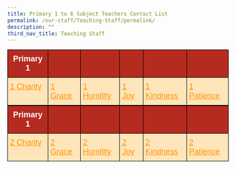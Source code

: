 ```yaml
---
title: Primary 1 to 6 Subject Teachers Contact List
permalink: /our-staff/Teaching-Staff/permalink/
description: ""
third_nav_title: Teaching Staff
---
```

<style type="text/css">
.tg  {border-collapse:collapse;border-spacing:0;margin:0px auto;}
.tg td{border-color:black;border-style:solid;border-width:1px;font-family:Arial, sans-serif;font-size:14px;
  overflow:hidden;padding:10px 5px;word-break:normal;}
.tg th{border-color:black;border-style:solid;border-width:1px;font-family:Arial, sans-serif;font-size:14px;
  font-weight:normal;overflow:hidden;padding:10px 5px;word-break:normal;}
.tg .tg-smmk{background-color:#B52B20;color:#FFF;font-size:18px;font-weight:bold;text-align:center;vertical-align:middle}
.tg .tg-5fmd{background-color:#b52b20;font-size:18px;text-align:center;vertical-align:middle}
.tg .tg-rm8x{background-color:#FFE5BA;color:#FC9400;font-size:18px;text-align:left;text-decoration:underline;vertical-align:top}
</style>
<table class="tg">
<tbody>
  <tr>
    <td class="tg-smmk"><span style="font-weight:bold;color:#FFF;background-color:#B52B20">Primary 1</span></td>
    <td class="tg-smmk"></td>
    <td class="tg-smmk"></td>
    <td class="tg-smmk"></td>
    <td class="tg-smmk"></td>
    <td class="tg-5fmd"><span style="color:#000"> </span></td>
  </tr>
  <tr>
    <td class="tg-rm8x"><a href="/files/1%20Charity.pdf"><span style="text-decoration:underline;color:#FC9400">1 Charity</span></a></td>
    <td class="tg-rm8x"><a href="/files/1%20Grace.pdf"><span style="text-decoration:underline;color:#FC9400">1 Grace</span></a></td>
    <td class="tg-rm8x"><a href="/files/1%20Humility%202.pdf"><span style="text-decoration:underline;color:#FC9400">1 Humility</span></a></td>
    <td class="tg-rm8x"><a href="/files/1%20Joy.pdf"><span style="text-decoration:underline;color:#FC9400">1 Joy</span></a></td>
    <td class="tg-rm8x"><a href="/files/1%20Kindness.pdf"><span style="text-decoration:underline;color:#FC9400">1 Kindness</span></a></td>
    <td class="tg-rm8x"><a href="/files/1%20Patience.pdf"><span style="text-decoration:underline;color:#FC9400">1 Patience</span></a></td>
  </tr>
</tbody>
</table>


<style type="text/css">
.tg  {border-collapse:collapse;border-spacing:0;margin:0px auto;}
.tg td{border-color:black;border-style:solid;border-width:1px;font-family:Arial, sans-serif;font-size:14px;
  overflow:hidden;padding:10px 5px;word-break:normal;}
.tg th{border-color:black;border-style:solid;border-width:1px;font-family:Arial, sans-serif;font-size:14px;
  font-weight:normal;overflow:hidden;padding:10px 5px;word-break:normal;}
.tg .tg-smmk{background-color:#B52B20;color:#FFF;font-size:18px;font-weight:bold;text-align:center;vertical-align:middle}
.tg .tg-5fmd{background-color:#b52b20;font-size:18px;text-align:center;vertical-align:middle}
.tg .tg-rm8x{background-color:#FFE5BA;color:#FC9400;font-size:18px;text-align:left;text-decoration:underline;vertical-align:top}
</style>
<table class="tg">
<tbody>
  <tr>
    <td class="tg-smmk"><span style="font-weight:bold;color:#FFF;background-color:#B52B20">Primary 1</span></td>
    <td class="tg-smmk"></td>
    <td class="tg-smmk"></td>
    <td class="tg-smmk"></td>
    <td class="tg-smmk"></td>
    <td class="tg-5fmd"><span style="color:#000"> </span></td>
  </tr>
  <tr>
    <td class="tg-rm8x"><a href="https://haiggirls-moe-edu-sg-admin.cwp.sg/qql/slot/u240/2023/Contact%20List/P2/2%20Charity.pdf"><span style="text-decoration:underline;color:#FC9400">2 Charity</span></a></td>
    <td class="tg-rm8x"><a href="https://haiggirls-moe-edu-sg-admin.cwp.sg/qql/slot/u240/2023/Contact%20List/P2/2%20Grace.pdf"><span style="text-decoration:underline;color:#FC9400">2 Grace</span></a></td>
    <td class="tg-rm8x"><a href="https://haiggirls-moe-edu-sg-admin.cwp.sg/qql/slot/u240/2023/Contact%20List/P2/2%20Humility.pdf"><span style="text-decoration:underline;color:#FC9400">2 Humility</span></a></td>
    <td class="tg-rm8x"><a href="https://haiggirls-moe-edu-sg-admin.cwp.sg/qql/slot/u240/2023/Contact%20List/P2/2%20Joy.pdf"><span style="text-decoration:underline;color:#FC9400">2 Joy</span></a></td>
    <td class="tg-rm8x"><a href="https://haiggirls-moe-edu-sg-admin.cwp.sg/qql/slot/u240/2023/Contact%20List/P2/2%20Kindness.pdf"><span style="text-decoration:underline;color:#FC9400">2 Kindness</span></a></td>
    <td class="tg-rm8x"><a href="https://haiggirls-moe-edu-sg-admin.cwp.sg/qql/slot/u240/2023/Contact%20List/P2/2%20Patience.pdf"><span style="text-decoration:underline;color:#FC9400"> 2 Patience</span></a></td>
  </tr>
</tbody>
</table>